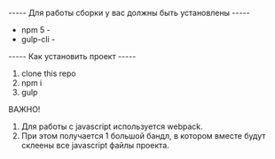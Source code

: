 ----- Для работы сборки у вас должны быть установлены -----
- npm 5 -
- gulp-cli -

----- Как установить проект -----
1. clone this repo
2. npm i
3. gulp 

ВАЖНО!
1. Для работы с javascript используется webpack.
2. При этом получается 1 большой бандл, в котором вместе будут склеены все javascript файлы проекта.